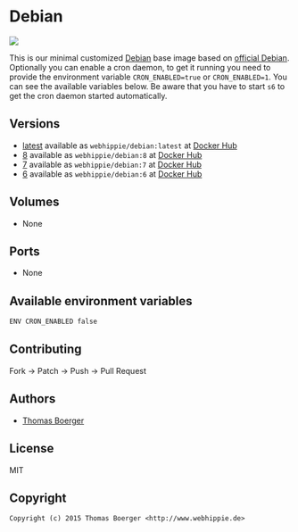 # Debian

[![](https://images.microbadger.com/badges/image/webhippie/debian.svg)](https://microbadger.com/images/webhippie/debian "Get your own image badge on microbadger.com")

This is our minimal customized [Debian](https://www.debian.org) base image based on [official Debian](https://registry.hub.docker.com/_/debian/). Optionally you can enable a cron daemon, to get it running you need to provide the environment variable `CRON_ENABLED=true` or `CRON_ENABLED=1`. You can see the available variables below. Be aware that you have to start `s6` to get the cron daemon started automatically.


## Versions

* [latest](https://github.com/dockhippie/debian/tree/master) available as ```webhippie/debian:latest``` at [Docker Hub](https://registry.hub.docker.com/u/webhippie/debian/)
* [8](https://github.com/dockhippie/debian/tree/8) available as ```webhippie/debian:8``` at [Docker Hub](https://registry.hub.docker.com/u/webhippie/debian/)
* [7](https://github.com/dockhippie/debian/tree/7) available as ```webhippie/debian:7``` at [Docker Hub](https://registry.hub.docker.com/u/webhippie/debian/)
* [6](https://github.com/dockhippie/debian/tree/6) available as ```webhippie/debian:6``` at [Docker Hub](https://registry.hub.docker.com/u/webhippie/debian/)


## Volumes

* None


## Ports

* None


## Available environment variables

```bash
ENV CRON_ENABLED false
```


## Contributing

Fork -> Patch -> Push -> Pull Request


## Authors

* [Thomas Boerger](https://github.com/tboerger)


## License

MIT


## Copyright

```
Copyright (c) 2015 Thomas Boerger <http://www.webhippie.de>
```
